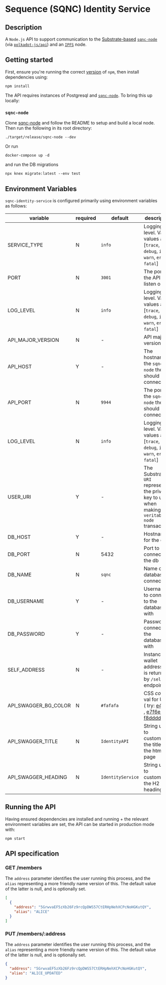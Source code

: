# Sequence (SQNC) Identity Service

## Description

A `Node.js` API to support communication to the [Substrate-based](https://www.substrate.io/) [`sqnc-node`](https://github.com/digicatapult/sqnc-node) (via [`polkadot-js/api`](https://www.npmjs.com/package/@polkadot/api)) and an [`IPFS`](https://ipfs.io/) node.

## Getting started

First, ensure you're running the correct [version](.node-version) of `npm`, then install dependencies using:

```
npm install
```

The API requires instances of Postgresql and [`sqnc-node`](https://github.com/digicatapult/sqnc-node).
To bring this up locally:

### `sqnc-node`

Clone [sqnc-node](https://github.com/digicatapult/sqnc-node) and follow the README to setup and build a local node. Then run the following in its root directory:

```
./target/release/sqnc-node --dev
```

Or run

```
docker-compose up -d
```

and run the DB migrations

```
npx knex migrate:latest --env test
```

## Environment Variables

`sqnc-identity-service` is configured primarily using environment variables as follows:

| variable             | required | default           | description                                                                                                                                         |
| -------------------- | -------- | ----------------- | --------------------------------------------------------------------------------------------------------------------------------------------------- |
| SERVICE_TYPE         | N        | `info`            | Logging level. Valid values are [`trace`, `debug`, `info`, `warn`, `error`, `fatal`]                                                                |
| PORT                 | N        | `3001`            | The port for the API to listen on                                                                                                                   |
| LOG_LEVEL            | N        | `info`            | Logging level. Valid values are [`trace`, `debug`, `info`, `warn`, `error`, `fatal`]                                                                |
| API_MAJOR_VERSION    | N        | -                 | API major version                                                                                                                                   |
| API_HOST             | Y        | -                 | The hostname of the `sqnc-node` the API should connect to                                                                                           |
| API_PORT             | N        | `9944`            | The port of the `sqnc-node` the API should connect to                                                                                               |
| LOG_LEVEL            | N        | `info`            | Logging level. Valid values are [`trace`, `debug`, `info`, `warn`, `error`, `fatal`]                                                                |
| USER_URI             | Y        | -                 | The Substrate `URI` representing the private key to use when making `veritable-node` transactions                                                   |
| DB_HOST              | Y        | -                 | Hostname for the db                                                                                                                                 |
| DB_PORT              | N        | 5432              | Port to connect to the db                                                                                                                           |
| DB_NAME              | N        | `sqnc`            | Name of the database to connect to                                                                                                                  |
| DB_USERNAME          | Y        | -                 | Username to connect to the database with                                                                                                            |
| DB_PASSWORD          | Y        | -                 | Password to connect to the database with                                                                                                            |
| SELF_ADDRESS         | N        | -                 | Instance wallet address that is returned by `/self` endpoint                                                                                        |
| API_SWAGGER_BG_COLOR | N        | `#fafafa`         | CSS _color_ val for UI bg ( try: [e4f2f3](https://coolors.co/e4f2f3) , [e7f6e6](https://coolors.co/e7f6e6) or [f8dddd](https://coolors.co/f8dddd) ) |
| API_SWAGGER_TITLE    | N        | `IdentityAPI`     | String used to customise the title of the html page                                                                                                 |
| API_SWAGGER_HEADING  | N        | `IdentityService` | String used to customise the H2 heading                                                                                                             |

## Running the API

Having ensured dependencies are installed and running + the relevant environment variables are set, the API can be started in production mode with:

```
npm start
```

## API specification

### GET /members

The `address` parameter identifies the user running this process, and the `alias` representing a more friendly name version of this. The default value of the latter is null, and is optionally set.

```json
[
  {
    "address": "5GrwvaEF5zXb26Fz9rcQpDWS57CtERHpNehXCPcNoHGKutQY",
    "alias": "ALICE"
  }
]
```

### PUT /members/:address

The `address` parameter identifies the user running this process, and the `alias` representing a more friendly name version of this. The default value of the latter is null, and is optionally set.

```json
{
  "address": "5GrwvaEF5zXb26Fz9rcQpDWS57CtERHpNehXCPcNoHGKutQY",
  "alias": "ALICE_UPDATED"
}
```

